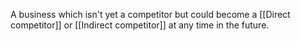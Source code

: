 A business which isn't yet a competitor but could become a [[Direct competitor]] or [[Indirect competitor]] at any time in the future.